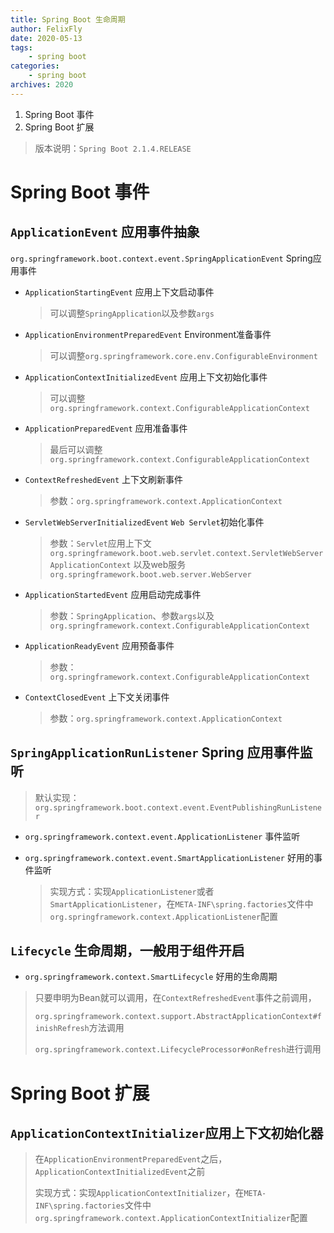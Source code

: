 ```yaml
---
title: Spring Boot 生命周期
author: FelixFly
date: 2020-05-13
tags:
    - spring boot
categories: 
    - spring boot
archives: 2020
---
```


1. Spring Boot 事件
2. Spring Boot 扩展

<!--more -->

> 版本说明：`Spring Boot 2.1.4.RELEASE`

# Spring Boot 事件

## `ApplicationEvent` 应用事件抽象

`org.springframework.boot.context.event.SpringApplicationEvent` Spring应用事件

* `ApplicationStartingEvent` 应用上下文启动事件

   > 可以调整`SpringApplication`以及参数`args`

* `ApplicationEnvironmentPreparedEvent` Environment准备事件

   > 可以调整`org.springframework.core.env.ConfigurableEnvironment`

* `ApplicationContextInitializedEvent` 应用上下文初始化事件

   > 可以调整`org.springframework.context.ConfigurableApplicationContext`

* `ApplicationPreparedEvent` 应用准备事件

   > 最后可以调整`org.springframework.context.ConfigurableApplicationContext`

* `ContextRefreshedEvent` 上下文刷新事件
  
   > 参数：`org.springframework.context.ApplicationContext`
   
* `ServletWebServerInitializedEvent` `Web Servlet`初始化事件

   > 参数：`Servlet`应用上下文`org.springframework.boot.web.servlet.context.ServletWebServerApplicationContext` 以及web服务`org.springframework.boot.web.server.WebServer`

* `ApplicationStartedEvent` 应用启动完成事件

   > 参数：`SpringApplication`、参数`args`以及`org.springframework.context.ConfigurableApplicationContext`

* `ApplicationReadyEvent` 应用预备事件

   > 参数：`org.springframework.context.ConfigurableApplicationContext`

* `ContextClosedEvent` 上下文关闭事件

   > 参数：`org.springframework.context.ApplicationContext`

## `SpringApplicationRunListener` Spring 应用事件监听

> 默认实现：`org.springframework.boot.context.event.EventPublishingRunListener`

* `org.springframework.context.event.ApplicationListener` 事件监听

* `org.springframework.context.event.SmartApplicationListener` 好用的事件监听

  > 实现方式：实现`ApplicationListener`或者`SmartApplicationListener`，在`META-INF\spring.factories`文件中`org.springframework.context.ApplicationListener`配置

## `Lifecycle` 生命周期，一般用于组件开启

* `org.springframework.context.SmartLifecycle` 好用的生命周期

> 只要申明为Bean就可以调用，在`ContextRefreshedEvent`事件之前调用，
>
> `org.springframework.context.support.AbstractApplicationContext#finishRefresh`方法调用
>
> `org.springframework.context.LifecycleProcessor#onRefresh`进行调用

# Spring Boot 扩展

## `ApplicationContextInitializer`应用上下文初始化器

> 在`ApplicationEnvironmentPreparedEvent`之后，`ApplicationContextInitializedEvent`之前
>
> 实现方式：实现`ApplicationContextInitializer`，在`META-INF\spring.factories`文件中`org.springframework.context.ApplicationContextInitializer`配置

